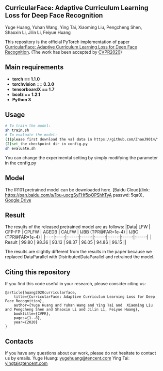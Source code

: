 ## CurricularFace: Adaptive Curriculum Learning Loss for Deep Face Recognition
Yuge Huang, Yuhan Wang, Ying Tai, Xiaoming Liu, Pengcheng Shen, Shaoxin Li, Jilin Li, Feiyue Huang

This repository is the official PyTorch implementation of paper [CurricularFace: Adaptive Curriculum Learning Loss for Deep Face Recognition](https://arxiv.org/abs/2004.00288). (The work has been accepted by [CVPR2020](http://cvpr2020.thecvf.com/))

## Main requirements

  * **torch == 1.1.0**
  * **torchvision == 0.3.0**
  * **tensorboardX == 1.7**
  * **bcolz == 1.2.1**
  * **Python 3**
  
## Usage
```bash
# To train the model:
sh train.sh
# To evaluate the model:
(1)please first download the val data in https://github.com/ZhaoJ9014/face.evoLVe.PyTorch.
(2)set the checkpoint dir in config.py
sh evaluate.sh
```
You can change the experimental setting by simply modifying the parameter in the config.py

## Model
The IR101 pretrained model can be downloaded here. 
[Baidu Cloud](link: https://pan.baidu.com/s/1bu-uocgSyFHf5pOPShhTyA 
passwd: 5qa0), 
[Google Drive](https://drive.google.com/open?id=1upOyrPzZ5OI3p6WkA5D5JFYCeiZuaPcp)

## Result
The results of the released pretrained model are as follows:
|Data| LFW | CFP-FP | CPLFW | AGEDB | CALFW | IJBB (TPR@FAR=1e-4) | IJBC (TPR@FAR=1e-4) |
|:---:|:----:|:-----:|:-----:|:-----:|:-----:|:-----:|:-----:|
| Result | 99.80 | 98.36 | 93.13 | 98.37 | 96.05 | 94.86 | 96.15 ||

The results are slightly different from the results in the paper because we replaced DataParallel with DistributedDataParallel and retrained the model.

## Citing this repository
If you find this code useful in your research, please consider citing us:
```
@article{huang2020curricularface,
	title={CurricularFace: Adaptive Curriculum Learning Loss for Deep Face Recognition},
	author={Yuge Huang and Yuhan Wang and Ying Tai and  Xiaoming Liu and Pengcheng Shen and Shaoxin Li and Jilin Li, Feiyue Huang},
	booktitle={CVPR},
	pages={1--8},
	year={2020}
}
```

## Contacts
If you have any questions about our work, please do not hesitate to contact us by emails.
Yuge Huang: yugehuang@tencent.com
Ying Tai: yingtai@tencent.com



